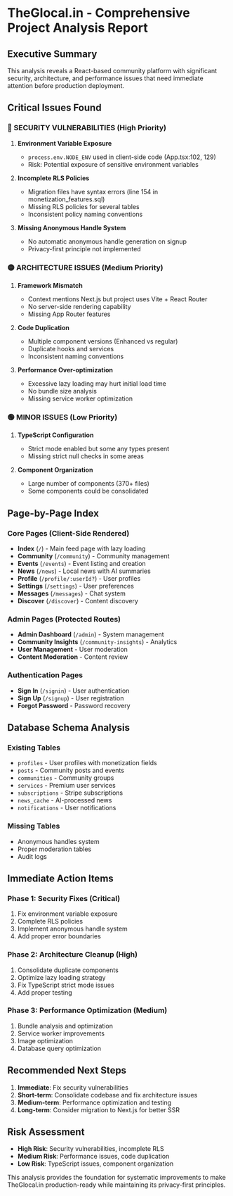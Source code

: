 # TheGlocal.in - Comprehensive Project Analysis Report

## Executive Summary
This analysis reveals a React-based community platform with significant security, architecture, and performance issues that need immediate attention before production deployment.

## Critical Issues Found

### 🔴 SECURITY VULNERABILITIES (High Priority)

1. **Environment Variable Exposure**
   - `process.env.NODE_ENV` used in client-side code (App.tsx:102, 129)
   - Risk: Potential exposure of sensitive environment variables

2. **Incomplete RLS Policies**
   - Migration files have syntax errors (line 154 in monetization_features.sql)
   - Missing RLS policies for several tables
   - Inconsistent policy naming conventions

3. **Missing Anonymous Handle System**
   - No automatic anonymous handle generation on signup
   - Privacy-first principle not implemented

### 🟡 ARCHITECTURE ISSUES (Medium Priority)

1. **Framework Mismatch**
   - Context mentions Next.js but project uses Vite + React Router
   - No server-side rendering capability
   - Missing App Router features

2. **Code Duplication**
   - Multiple component versions (Enhanced vs regular)
   - Duplicate hooks and services
   - Inconsistent naming conventions

3. **Performance Over-optimization**
   - Excessive lazy loading may hurt initial load time
   - No bundle size analysis
   - Missing service worker optimization

### 🟢 MINOR ISSUES (Low Priority)

1. **TypeScript Configuration**
   - Strict mode enabled but some any types present
   - Missing strict null checks in some areas

2. **Component Organization**
   - Large number of components (370+ files)
   - Some components could be consolidated

## Page-by-Page Index

### Core Pages (Client-Side Rendered)
- **Index** (`/`) - Main feed page with lazy loading
- **Community** (`/community`) - Community management
- **Events** (`/events`) - Event listing and creation
- **News** (`/news`) - Local news with AI summaries
- **Profile** (`/profile/:userId?`) - User profiles
- **Settings** (`/settings`) - User preferences
- **Messages** (`/messages`) - Chat system
- **Discover** (`/discover`) - Content discovery

### Admin Pages (Protected Routes)
- **Admin Dashboard** (`/admin`) - System management
- **Community Insights** (`/community-insights`) - Analytics
- **User Management** - User moderation
- **Content Moderation** - Content review

### Authentication Pages
- **Sign In** (`/signin`) - User authentication
- **Sign Up** (`/signup`) - User registration
- **Forgot Password** - Password recovery

## Database Schema Analysis

### Existing Tables
- `profiles` - User profiles with monetization fields
- `posts` - Community posts and events
- `communities` - Community groups
- `services` - Premium user services
- `subscriptions` - Stripe subscriptions
- `news_cache` - AI-processed news
- `notifications` - User notifications

### Missing Tables
- Anonymous handles system
- Proper moderation tables
- Audit logs

## Immediate Action Items

### Phase 1: Security Fixes (Critical)
1. Fix environment variable exposure
2. Complete RLS policies
3. Implement anonymous handle system
4. Add proper error boundaries

### Phase 2: Architecture Cleanup (High)
1. Consolidate duplicate components
2. Optimize lazy loading strategy
3. Fix TypeScript strict mode issues
4. Add proper testing

### Phase 3: Performance Optimization (Medium)
1. Bundle analysis and optimization
2. Service worker improvements
3. Image optimization
4. Database query optimization

## Recommended Next Steps

1. **Immediate**: Fix security vulnerabilities
2. **Short-term**: Consolidate codebase and fix architecture issues
3. **Medium-term**: Performance optimization and testing
4. **Long-term**: Consider migration to Next.js for better SSR

## Risk Assessment

- **High Risk**: Security vulnerabilities, incomplete RLS
- **Medium Risk**: Performance issues, code duplication
- **Low Risk**: TypeScript issues, component organization

This analysis provides the foundation for systematic improvements to make TheGlocal.in production-ready while maintaining its privacy-first principles.
